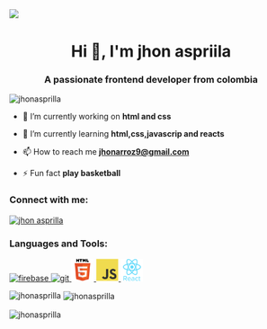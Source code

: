 <img src="https://experienciajoven.com/wp-content/uploads/2020/11/programacion_gamer_001.gif" >
<h1 align="center">Hi 👋, I'm jhon aspriila</h1>
<h3 align="center">A passionate frontend developer from colombia</h3>

<p align="left"> <img src="https://komarev.com/ghpvc/?username=jhonasprilla&label=Profile%20views&color=0e75b6&style=flat" alt="jhonasprilla" /> </p>

- 🔭 I’m currently working on **html and css**

- 🌱 I’m currently learning **html,css,javascrip and reacts**

- 📫 How to reach me **jhonarroz9@gmail.com**

- ⚡ Fun fact **play basketball**

<h3 align="left">Connect with me:</h3>
<p align="left">
<a href="https://fb.com/jhon asprilla" target="blank"><img align="center" src="https://raw.githubusercontent.com/rahuldkjain/github-profile-readme-generator/master/src/images/icons/Social/facebook.svg" alt="jhon asprilla" height="30" width="40" /></a>
</p>

<h3 align="left">Languages and Tools:</h3>
<p align="left"> <a href="https://firebase.google.com/" target="_blank" rel="noreferrer"> <img src="https://www.vectorlogo.zone/logos/firebase/firebase-icon.svg" alt="firebase" width="40" height="40"/> </a> <a href="https://git-scm.com/" target="_blank" rel="noreferrer"> <img src="https://www.vectorlogo.zone/logos/git-scm/git-scm-icon.svg" alt="git" width="40" height="40"/> </a> <a href="https://www.w3.org/html/" target="_blank" rel="noreferrer"> <img src="https://raw.githubusercontent.com/devicons/devicon/master/icons/html5/html5-original-wordmark.svg" alt="html5" width="40" height="40"/> </a> <a href="https://developer.mozilla.org/en-US/docs/Web/JavaScript" target="_blank" rel="noreferrer"> <img src="https://raw.githubusercontent.com/devicons/devicon/master/icons/javascript/javascript-original.svg" alt="javascript" width="40" height="40"/> </a> <a href="https://reactjs.org/" target="_blank" rel="noreferrer"> <img src="https://raw.githubusercontent.com/devicons/devicon/master/icons/react/react-original-wordmark.svg" alt="react" width="40" height="40"/> </a> </p>

<p><img align="left" src="https://github-readme-stats.vercel.app/api/top-langs?username=jhonasprilla&show_icons=true&locale=en&layout=compact" alt="jhonasprilla" /></p>

<p>&nbsp;<img align="center" src="https://github-readme-stats.vercel.app/api?username=jhonasprilla&show_icons=true&locale=en" alt="jhonasprilla" /></p>

<p><img align="center" src="https://github-readme-streak-stats.herokuapp.com/?user=jhonasprilla&" alt="jhonasprilla" /></p>


